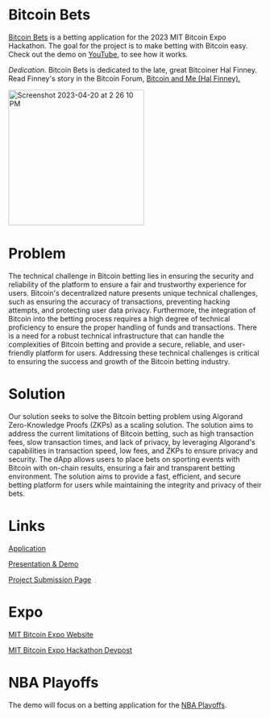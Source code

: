 # Bitcoin Bets
[Bitcoin Bets](https://www.decentralized-decisions.app/) is a betting application for the 2023 MIT Bitcoin Expo Hackathon. The goal for the project is to make betting with Bitcoin easy. Check out the demo on [YouTube](https://www.youtube.com/watch?v=KyZ3iodc9KM), to see how it works.

*Dedication.* Bitcoin Bets is dedicated to the late, great Bitcoiner Hal Finney. Read Finney's story in the Bitcoin Forum, [Bitcoin and Me (Hal Finney).](https://bitcointalk.org/index.php?topic=155054.0)

<img width="269" alt="Screenshot 2023-04-20 at 2 26 10 PM" src="https://user-images.githubusercontent.com/43055154/233467440-aa935ecb-cc62-44ba-95ce-e3fba183527a.png">

# Problem
The technical challenge in Bitcoin betting lies in ensuring the security and reliability of the platform to ensure a fair and trustworthy experience for users. Bitcoin's decentralized nature presents unique technical challenges, such as ensuring the accuracy of transactions, preventing hacking attempts, and protecting user data privacy. Furthermore, the integration of Bitcoin into the betting process requires a high degree of technical proficiency to ensure the proper handling of funds and transactions. There is a need for a robust technical infrastructure that can handle the complexities of Bitcoin betting and provide a secure, reliable, and user-friendly platform for users. Addressing these technical challenges is critical to ensuring the success and growth of the Bitcoin betting industry.

# Solution
Our solution seeks to solve the Bitcoin betting problem using Algorand Zero-Knowledge Proofs (ZKPs) as a scaling solution. The solution aims to address the current limitations of Bitcoin betting, such as high transaction fees, slow transaction times, and lack of privacy, by leveraging Algorand's capabilities in transaction speed, low fees, and ZKPs to ensure privacy and security. The dApp allows users to place bets on sporting events with Bitcoin with on-chain results, ensuring a fair and transparent betting environment. The solution aims to provide a fast, efficient, and secure betting platform for users while maintaining the integrity and privacy of their bets.

# Links

[Application](https://www.decentralized-decisions.app/)

[Presentation & Demo](https://www.youtube.com/watch?v=KyZ3iodc9KM)

[Project Submission Page](https://devpost.com/software/bitcoin-bets)

# Expo

[MIT Bitcoin Expo Website](https://www.mitbitcoinexpo.org/)

[MIT Bitcoin Expo Hackathon Devpost](https://mitbitcoin.devpost.com/)

# NBA Playoffs

The demo will focus on a betting application for the [NBA Playoffs](http://www.espn.com/nba/bracket).


